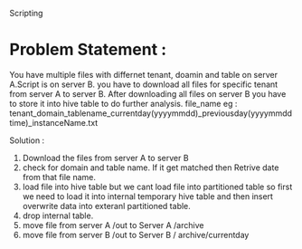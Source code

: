 Scripting

# Problem Statement : 
You have multiple files with differnet tenant, doamin and table on server A.Script is on server B. you have to download all files for specific tenant from server A to server B. After downloading all files on server B you have to store it into hive table to do further analysis.
file_name eg : tenant_domain_tablename_currentday(yyyymmdd)_previousday(yyyymmddtime)_instanceName.txt

Solution :
1. Download the files from server A to server B
2. check for domain and table name. If it get matched then Retrive date from that file name.
3. load file into hive table but we cant load file into partitioned table so first we need to load it into internal temporary    hive table and then insert overwrite data into exteranl partitioned table.
4. drop internal table.
5. move file from server A /out to Server A /archive
6. move file from server B /out to Server B / archive/currentday

